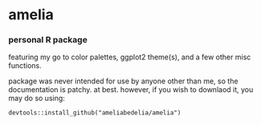 # amelia

### personal R package
featuring my go to color palettes, ggplot2 theme(s), and a few other misc functions.

package was never intended for use by anyone other than me, so the documentation is patchy. at best. however, if you wish to downlaod it, you may do so using:
```
devtools::install_github("ameliabedelia/amelia")
```
